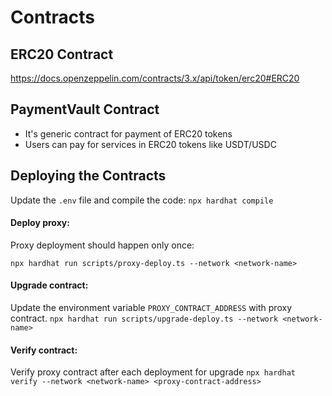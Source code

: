 # Contracts

## ERC20 Contract
https://docs.openzeppelin.com/contracts/3.x/api/token/erc20#ERC20


## PaymentVault Contract
- It's generic contract for payment of ERC20 tokens
- Users can pay for services in ERC20 tokens like USDT/USDC

## Deploying the Contracts
Update the `.env` file and compile the code:
`npx hardhat compile`

#### Deploy proxy:
Proxy deployment should happen only once:

`npx hardhat run scripts/proxy-deploy.ts --network <network-name>`

#### Upgrade contract:
Update the environment variable `PROXY_CONTRACT_ADDRESS` with proxy contract.
`npx hardhat run scripts/upgrade-deploy.ts --network <network-name>`

#### Verify contract:
Verify proxy contract after each deployment for upgrade
`npx hardhat verify --network <network-name> <proxy-contract-address>`
